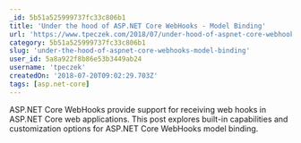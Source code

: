 ```yaml
---
_id: 5b51a525999737fc33c806b1
title: 'Under the hood of ASP.NET Core WebHooks - Model Binding'
url: 'https://www.tpeczek.com/2018/07/under-hood-of-aspnet-core-webhooks_19.html'
category: 5b51a525999737fc33c806b1
slug: 'under-the-hood-of-aspnet-core-webhooks-model-binding'
user_id: 5a8a922f8b86e53b3449ab24
username: 'tpeczek'
createdOn: '2018-07-20T09:02:29.703Z'
tags: [asp.net-core]
---
```


ASP.NET Core WebHooks provide support for receiving web hooks in ASP.NET Core web applications. This post explores built-in capabilities and customization options for ASP.NET Core WebHooks model binding.
